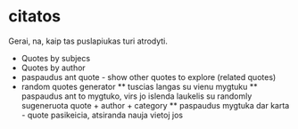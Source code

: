 # citatos

Gerai, na, kaip tas puslapiukas turi atrodyti.

* Quotes by subjecs
* Quotes by author
* paspaudus ant quote - show other quotes to explore (related quotes)
* random quotes generator
** tuscias langas su vienu mygtuku
** paspaudus ant to mygtuko, virs jo islenda laukelis su randomly sugeneruota quote + author + category
** paspaudus mygtuka dar karta - quote pasikeicia, atsiranda nauja vietoj jos
